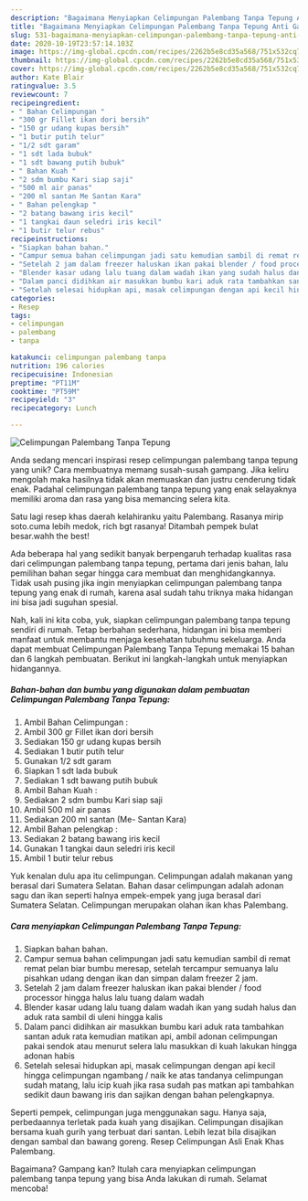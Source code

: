 ```yaml
---
description: "Bagaimana Menyiapkan Celimpungan Palembang Tanpa Tepung Anti Gagal"
title: "Bagaimana Menyiapkan Celimpungan Palembang Tanpa Tepung Anti Gagal"
slug: 531-bagaimana-menyiapkan-celimpungan-palembang-tanpa-tepung-anti-gagal
date: 2020-10-19T23:57:14.103Z
image: https://img-global.cpcdn.com/recipes/2262b5e8cd35a568/751x532cq70/celimpungan-palembang-tanpa-tepung-foto-resep-utama.jpg
thumbnail: https://img-global.cpcdn.com/recipes/2262b5e8cd35a568/751x532cq70/celimpungan-palembang-tanpa-tepung-foto-resep-utama.jpg
cover: https://img-global.cpcdn.com/recipes/2262b5e8cd35a568/751x532cq70/celimpungan-palembang-tanpa-tepung-foto-resep-utama.jpg
author: Kate Blair
ratingvalue: 3.5
reviewcount: 7
recipeingredient:
- " Bahan Celimpungan "
- "300 gr Fillet ikan dori bersih"
- "150 gr udang kupas bersih"
- "1 butir putih telur"
- "1/2 sdt garam"
- "1 sdt lada bubuk"
- "1 sdt bawang putih bubuk"
- " Bahan Kuah "
- "2 sdm bumbu Kari siap saji"
- "500 ml air panas"
- "200 ml santan Me Santan Kara"
- " Bahan pelengkap "
- "2 batang bawang iris kecil"
- "1 tangkai daun seledri iris kecil"
- "1 butir telur rebus"
recipeinstructions:
- "Siapkan bahan bahan."
- "Campur semua bahan celimpungan jadi satu kemudian sambil di remat remat pelan biar bumbu meresap, setelah tercampur semuanya lalu pisahkan udang dengan ikan dan simpan dalam freezer 2 jam."
- "Setelah 2 jam dalam freezer haluskan ikan pakai blender / food processor hingga halus lalu tuang dalam wadah"
- "Blender kasar udang lalu tuang dalam wadah ikan yang sudah halus dan aduk rata sambil di uleni hingga kalis"
- "Dalam panci didihkan air masukkan bumbu kari aduk rata tambahkan santan aduk rata kemudian matikan api, ambil adonan celimpungan pakai sendok atau menurut selera lalu masukkan di kuah lakukan hingga adonan habis"
- "Setelah selesai hidupkan api, masak celimpungan dengan api kecil hingga celimpungan ngambang / naik ke atas tandanya celimpungan sudah matang, lalu icip kuah jika rasa sudah pas matkan api tambahkan sedikit daun bawang iris dan sajikan dengan bahan pelengkapnya."
categories:
- Resep
tags:
- celimpungan
- palembang
- tanpa

katakunci: celimpungan palembang tanpa 
nutrition: 196 calories
recipecuisine: Indonesian
preptime: "PT11M"
cooktime: "PT59M"
recipeyield: "3"
recipecategory: Lunch

---
```



![Celimpungan Palembang Tanpa Tepung](https://img-global.cpcdn.com/recipes/2262b5e8cd35a568/751x532cq70/celimpungan-palembang-tanpa-tepung-foto-resep-utama.jpg)

Anda sedang mencari inspirasi resep celimpungan palembang tanpa tepung yang unik? Cara membuatnya memang susah-susah gampang. Jika keliru mengolah maka hasilnya tidak akan memuaskan dan justru cenderung tidak enak. Padahal celimpungan palembang tanpa tepung yang enak selayaknya memiliki aroma dan rasa yang bisa memancing selera kita.

Satu lagi resep khas daerah kelahiranku yaitu Palembang. Rasanya mirip soto.cuma lebih medok, rich bgt rasanya! Ditambah pempek bulat besar.wahh the best!

Ada beberapa hal yang sedikit banyak berpengaruh terhadap kualitas rasa dari celimpungan palembang tanpa tepung, pertama dari jenis bahan, lalu pemilihan bahan segar hingga cara membuat dan menghidangkannya. Tidak usah pusing jika ingin menyiapkan celimpungan palembang tanpa tepung yang enak di rumah, karena asal sudah tahu triknya maka hidangan ini bisa jadi suguhan spesial.


Nah, kali ini kita coba, yuk, siapkan celimpungan palembang tanpa tepung sendiri di rumah. Tetap berbahan sederhana, hidangan ini bisa memberi manfaat untuk membantu menjaga kesehatan tubuhmu sekeluarga. Anda dapat membuat Celimpungan Palembang Tanpa Tepung memakai 15 bahan dan 6 langkah pembuatan. Berikut ini langkah-langkah untuk menyiapkan hidangannya.

<!--inarticleads1-->

##### Bahan-bahan dan bumbu yang digunakan dalam pembuatan Celimpungan Palembang Tanpa Tepung:

1. Ambil  Bahan Celimpungan :
1. Ambil 300 gr Fillet ikan dori bersih
1. Sediakan 150 gr udang kupas bersih
1. Sediakan 1 butir putih telur
1. Gunakan 1/2 sdt garam
1. Siapkan 1 sdt lada bubuk
1. Sediakan 1 sdt bawang putih bubuk
1. Ambil  Bahan Kuah :
1. Sediakan 2 sdm bumbu Kari siap saji
1. Ambil 500 ml air panas
1. Sediakan 200 ml santan (Me- Santan Kara)
1. Ambil  Bahan pelengkap :
1. Sediakan 2 batang bawang iris kecil
1. Gunakan 1 tangkai daun seledri iris kecil
1. Ambil 1 butir telur rebus


Yuk kenalan dulu apa itu celimpungan. Celimpungan adalah makanan yang berasal dari Sumatera Selatan. Bahan dasar celimpungan adalah adonan sagu dan ikan seperti halnya empek-empek yang juga berasal dari Sumatera Selatan. Celimpungan merupakan olahan ikan khas Palembang. 

<!--inarticleads2-->

##### Cara menyiapkan Celimpungan Palembang Tanpa Tepung:

1. Siapkan bahan bahan.
1. Campur semua bahan celimpungan jadi satu kemudian sambil di remat remat pelan biar bumbu meresap, setelah tercampur semuanya lalu pisahkan udang dengan ikan dan simpan dalam freezer 2 jam.
1. Setelah 2 jam dalam freezer haluskan ikan pakai blender / food processor hingga halus lalu tuang dalam wadah
1. Blender kasar udang lalu tuang dalam wadah ikan yang sudah halus dan aduk rata sambil di uleni hingga kalis
1. Dalam panci didihkan air masukkan bumbu kari aduk rata tambahkan santan aduk rata kemudian matikan api, ambil adonan celimpungan pakai sendok atau menurut selera lalu masukkan di kuah lakukan hingga adonan habis
1. Setelah selesai hidupkan api, masak celimpungan dengan api kecil hingga celimpungan ngambang / naik ke atas tandanya celimpungan sudah matang, lalu icip kuah jika rasa sudah pas matkan api tambahkan sedikit daun bawang iris dan sajikan dengan bahan pelengkapnya.


Seperti pempek, celimpungan juga menggunakan sagu. Hanya saja, perbedaannya terletak pada kuah yang disajikan. Celimpungan disajikan bersama kuah gurih yang terbuat dari santan. Lebih lezat bila disajikan dengan sambal dan bawang goreng. Resep Celimpungan Asli Enak Khas Palembang. 

Bagaimana? Gampang kan? Itulah cara menyiapkan celimpungan palembang tanpa tepung yang bisa Anda lakukan di rumah. Selamat mencoba!
